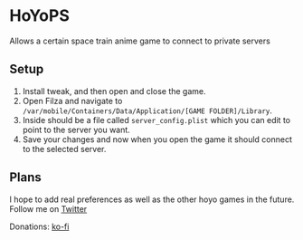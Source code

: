 # HoYoPS
Allows a certain space train anime game to connect to private servers
## Setup
1. Install tweak, and then open and close the game.
2. Open Filza and navigate to `/var/mobile/Containers/Data/Application/[GAME FOLDER]/Library`.
3. Inside should be a file called `server_config.plist` which you can edit to point to the server you want.
4. Save your changes and now when you open the game it should connect to the selected server.
## Plans
I hope to add real preferences as well as the other hoyo games in the future.
Follow me on [Twitter](https://twitter.com/biD3V)

Donations: [ko-fi](https://ko-fi.com/bi_soy_sauce)
